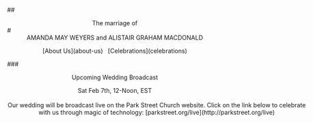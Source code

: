 ##<center>The marriage of</center>
#<center>AMANDA MAY WEYERS <span>and</span> ALISTAIR GRAHAM MACDONALD</center>

<center>[About Us](about-us) &nbsp; [Celebrations](celebrations)</center>

###<center>Upcoming Wedding Broadcast</center>

<center class="attention">Sat Feb 7th, 12-Noon, EST</center>
<br>

<center style="width:700px;margin:0 auto">Our wedding will be broadcast live on the Park Street Church website. Click on the link below to celebrate with us through magic of technology: 
[parkstreet.org/live](http://parkstreet.org/live)</center>
